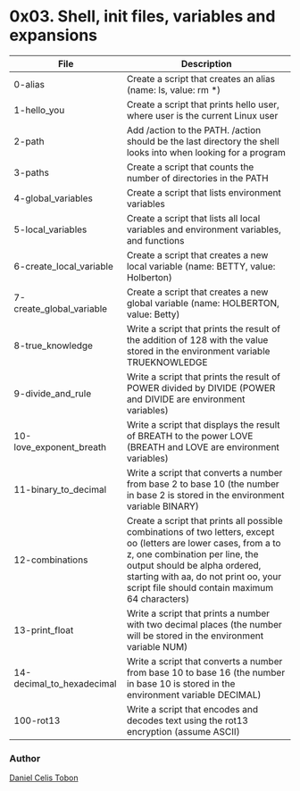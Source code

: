 # 0x03. Shell, init files, variables and expansions

| File | Description |
| ------ | ------ |
| 0-alias | Create a script that creates an alias (name: ls, value: rm \*) |
| 1-hello_you | Create a script that prints hello user, where user is the current Linux user |
| 2-path | Add /action to the PATH. /action should be the last directory the shell looks into when looking for a program |
| 3-paths | Create a script that counts the number of directories in the PATH |
| 4-global_variables | Create a script that lists environment variables |
| 5-local_variables | Create a script that lists all local variables and environment variables, and functions |
| 6-create_local_variable | Create a script that creates a new local variable (name: BETTY, value: Holberton) |
| 7-create_global_variable | Create a script that creates a new global variable (name: HOLBERTON, value: Betty) |
| 8-true_knowledge | Write a script that prints the result of the addition of 128 with the value stored in the environment variable TRUEKNOWLEDGE |
| 9-divide_and_rule | Write a script that prints the result of POWER divided by DIVIDE (POWER and DIVIDE are environment variables) |
| 10-love_exponent_breath | Write a script that displays the result of BREATH to the power LOVE (BREATH and LOVE are environment variables) |
| 11-binary_to_decimal | Write a script that converts a number from base 2 to base 10 (the number in base 2 is stored in the environment variable BINARY) |
| 12-combinations | Create a script that prints all possible combinations of two letters, except oo (letters are lower cases, from a to z, one combination per line, the output should be alpha ordered, starting with aa, do not print oo, your script file should contain maximum 64 characters) |
| 13-print_float | Write a script that prints a number with two decimal places (the number will be stored in the environment variable NUM) |
| 14-decimal_to_hexadecimal | Write a script that converts a number from base 10 to base 16 (the number in base 10 is stored in the environment variable DECIMAL) |
| 100-rot13 | Write a script that encodes and decodes text using the rot13 encryption (assume ASCII) |

### Author

[Daniel Celis Tobon](https://github.com/danicelistobon)
